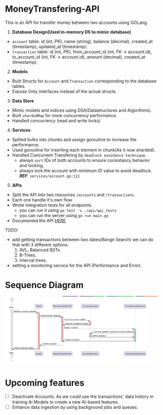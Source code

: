 # MoneyTransfering-API
This is an API for transfer money between two accounts using GOLang.

1. **Database Design(Used in-memory DS to mimic database)**
  - `account` table: id (int, PK), name (string), balance (decimal), created_at (timestamp), updated_at (timestamp).
  - `transaction` table: id (int, PK), from_account_id (int, FK -> account.id), to_account_id (int, FK -> account.id), amount (decimal), created_at (timestamp).

2. **Models**
  - Built Structs for `Account` and `Transaction` corresponding to the database tables.
  - Expose Only interfaces instead of the actual structs.

3. **Data Store**
  - Mimic models and indices using DSA(Datastructures and Algorithms).
  - Built `shardedMap` for more concurrency performance.
  - Handled concurrency (read and write locks)

4. **Services**
  - Splited bulks into chunks and assign goroutine to increase the performance.
  - Used goroutine for inserting each element in chunk(As it now sharded).
  - Handled Concurrent Transfering by `deadlock avoidance technique`.
    - always `sort` IDs of both accounts to ensure consistancy behavior and locking.
    - always lock the account with minimum ID value to avoid deadlock.
    ***REF***: `services/account.go:111`


5. **APIs**
  - Split the API into two resources `/accounts` and `/transactions`.
  - Each one handle it's own flow.
  - Wrote Integration tests for all endpoints.
    - you can run it using `go test -v ./api/api_tests`
    - you can run the server using `go run main.go`
  - Documented the API [HERE](https://documenter.getpostman.com/view/25231966/2s9YC8upsN)


TODO:
- add getting transactions between two dates(Range Search) we can do that with 3 different options.
  1. AVL, Balanced BSTs.
  2. B-Trees.
  3. Interval trees.
- setting a monitoring service for the API (Performance and Error).

# Sequence Diagram
![image](https://github.com/YoussefMahmod/MoneyTransfering-API/blob/main/assists/diagrams/v1_seq_diagram.png)

# Upcoming features
- [ ] Deactivate Accounts. As we could use the transactions' data history in training Ai Models to create a new AI-based features.
- [ ] Enhance data ingestion by using background jobs and queues.
